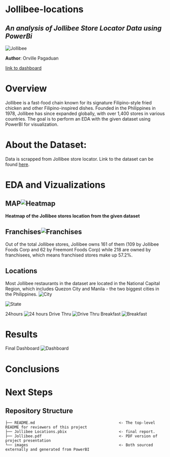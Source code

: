 # Jollibee-locations

## *An analysis of Jollibee Store Locator Data using PowerBi*

![Jollibee](https://user-images.githubusercontent.com/122549893/229171190-b8244d89-38c7-45da-b3d8-a1d6d2c0c305.jpg)

**Author**: Orville Pagaduan

[link to dashboard](https://app.powerbi.com/view?r=eyJrIjoiZGFmNDE0N2UtYTNiMC00ZGMyLWFiMGUtNDJmMzg2Y2Q4YjMyIiwidCI6ImE5MDdmNzE3LWRiOTMtNGI0Mi04ZDk4LWI0MTFhMDMwMzExOCIsImMiOjEwfQ%3D%3D)

# Overview
Jollibee is a fast-food chain known for its signature Filipino-style fried chicken and other Filipino-inspired dishes. Founded in the Philippines in 1978, Jollibee has since expanded globally, with over 1,400 stores in various countries. The goal is to perform an EDA with the given dataset using PowerBI for visualization.

# About the Dataset:
  Data is scrapped from Jollibee store locator. Link to the dataset can be found [here](https://www.kaggle.com/datasets/mikebeneschan/jollibee).

# EDA and Vizualizations

 
## MAP![Heatmap](https://user-images.githubusercontent.com/122549893/229184202-9a52faf0-4936-4547-a5ed-2490a55744a8.png)
**Heatmap of the Jollibee stores location from the given dataset**

## Franchises![Franchises](https://user-images.githubusercontent.com/122549893/229184266-24d87f08-082c-4c46-b161-bbc14ada1501.png)
Out of the total Jollibee stores, Jollibee owns 161 of them (109 by Jollibee Foods Corp and 62 by Freemont Foods Corp) while 218 are owned by franchisees, which means franchised stores make up 57.2%.

## Locations
Most Jollibee restaurants in the dataset are located in the National Capital Region, which includes Quezon City and Manila - the two biggest cities in the Philippines.
![City](https://user-images.githubusercontent.com/122549893/229184389-98f271e5-9da3-4cb1-9133-e501aa427b07.png)

![State](https://user-images.githubusercontent.com/122549893/229269272-d21c808b-b2a1-4a17-8eed-f81e296ab482.png)


24hours ![24 hours](https://user-images.githubusercontent.com/122549893/229184689-67175ae3-e7ae-4c72-9467-fe09bba8f3a8.png)
Drive Thru ![Drive Thru](https://user-images.githubusercontent.com/122549893/229184759-b2a60526-81cd-4dba-a30c-d04b7423eee9.png)
Breakfast ![Breakfast](https://user-images.githubusercontent.com/122549893/229184810-0ece49b3-d990-419b-b66f-ebf4cc857550.png)

# Results
Final Dashboard
![Dashboard](https://user-images.githubusercontent.com/122549893/229185003-aa74ddcd-4967-4875-890a-b474a700d4ab.png)


# Conclusions
# Next Steps


## Repository Structure 


```
├── README.md                                     <- The top-level README for reviewers of this project
├── Jollibee Locations.pbix                       <- final report.
├── Jollibee.pdf                                  <- PDF version of project presentation
└── images                                        <- Both sourced externally and generated from PowerBI
```
